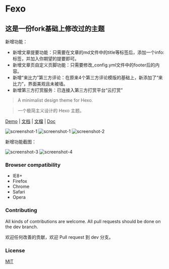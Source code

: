# Fexo

## 这是一份fork基础上修改过的主题
新增功能：
- 新增文章提要功能：只需要在文章的md文件中的title等标签后，添加一个info: 标签，并加入你期望的提要即可。
- 新增文章页自定义页脚功能：只需要修改_config.yml文件中的footer后的内容。
- 新增“来比力”第三方评论：在原来4个第三方评论模版的基础上，新添加了“来比力”，界面美观且未被墙。
- 新增第三方打赏服务：已连接入第三方打赏平台“云打赏”

> A minimalist design theme for Hexo.

> 一个极简主义设计的 Hexo 主题。

<a href="https://jiacy.top/" target="_blank">Demo</a>
 |
<a href="http://forsigner.com/2016/03/10/fexo-doc-zh-cn/" target="_blank">文档</a>
 |
<a href="http://forsigner.com/2016/03/10/fexo-doc-zh-tw/" target="_blank">文檔</a>
 |
<a href="http://forsigner.com/2016/03/10/fexo-doc-en/" target="_blank">Doc</a>

![screenshot-1](http://forsigner.com/images/fexo/mobile.png?v=1)
![screenshot-1](http://forsigner.com/images/fexo/fexo-1.png?v=1)
![screenshot-2](http://forsigner.com/images/fexo/fexo-2.png?v1)

新增功能截图：

![screenshot-3](https://jiacy.top/images/readme_img1.png)
![screenshot-4](https://jiacy.top/images/readme_img2.png)

### Browser compatibility

- IE8+
- Firefox
- Chrome
- Safari
- Opera

### Contributing

All kinds of contributions are welcome.
All pull requests should be done on the dev branch.

欢迎任何改善的贡献，欢迎 Pull request 到 dev 分支。

### License

  [MIT](LICENSE)

